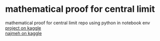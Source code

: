 # mathematical proof for central limit <br>
mathematical proof for central limit repo using python in notebook env <br>
[project on kaggle](https://www.kaggle.com/code/najmeabdoli/central-limit-proof/) <br>
[najmeh on kaggle](https://www.kaggle.com/najmeabdoli)